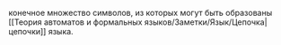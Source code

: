 конечное множество символов, из которых могут быть образованы [[Теория автоматов и формальных языков/Заметки/Язык/Цепочка|цепочки]] языка.